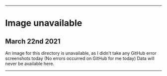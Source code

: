 
***

# Image unavailable

## March 22nd 2021

An image for this directory is unavailable, as I didn't take any GitHub error screenshots today (No errors occurred on GitHub for me today) Data will never be available here.

***
